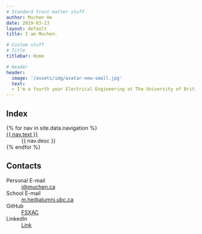 ```yaml
---
# Standard front matter stuff
author: Muchen He
date: 2019-03-23
layout: default
title: I am Muchen.

# Custom stuff
# Title
titlebar: Home

# Header
header:
  image: '/assets/img/avatar-new-small.jpg'
  text:
  - I'm a fourth year Electrical Engineering at The University of British Columbia. Currently on an 8-month co-op term Intel of Canada as FPGA Emulation Platform intern. I've previously worked at Electronic Arts - BioWare and VitalMechanics.
---
```


## Index

<dl class="row dl-horizontal">
    {% for nav in site.data.navigation %}
    <dt class="col-md-2"><a href="{{ nav.url }}">{{ nav.text }}</a></dt>
    <dd class="col-md-10">{{ nav.desc }}</dd>
    {% endfor %}
</dl>

## Contacts

<dl class="row dl-horizontal">
    <dt class="col-md-2">Personal E-mail</dt>
    <dd class="col-md-10"><a href="mailto:i@muchen.ca">i@muchen.ca</a></dd>
    <dt class="col-md-2">School E-mail</dt>
    <dd class="col-md-10"><a href="mailto:m.he@alumni.ubc.ca">m.he@alumni.ubc.ca</a></dd>
    <dt class="col-md-2">GitHub</dt>
    <dd class="col-md-10"><a href="https://www.github.com/FSXAC">FSXAC</a></dd>
    <dt class="col-md-2">LinkedIn</dt>
    <dd class="col-md-10"><a href="https://www.linkedin.com/in/muchen-he-6a3716b3/">Link</a></dd>
</dl>